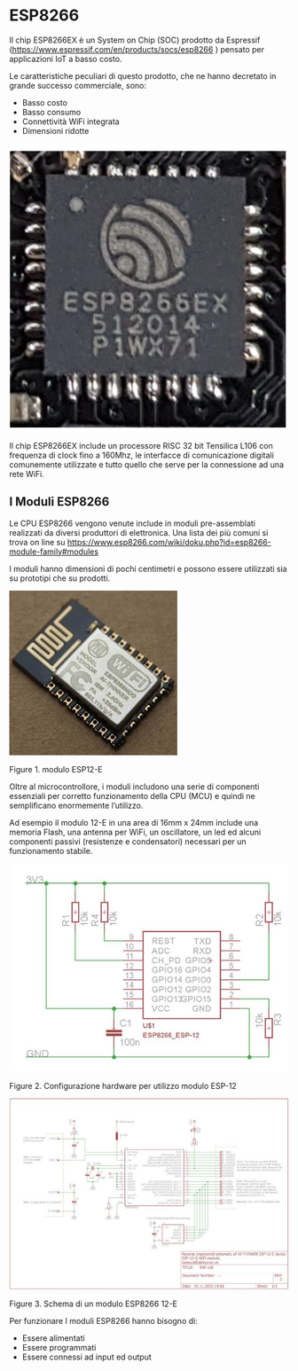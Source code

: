 # ESP8266

Il chip  ESP8266EX è un System on Chip (SOC) prodotto da Espressif (https://www.espressif.com/en/products/socs/esp8266 ) pensato per applicazioni IoT a basso costo.

Le caratteristiche peculiari di questo prodotto, che ne hanno decretato in grande successo commerciale, sono:

- Basso costo
- Basso consumo
- Connettività WiFi integrata
- Dimensioni ridotte

![img](media/clip_image001.png)

Il chip ESP8266EX include un processore RISC 32 bit Tensilica L106 con frequenza di clock fino a 160Mhz, le interfacce di comunicazione digitali comunemente utilizzate e tutto quello che serve per la connessione ad una rete WiFi.

## I Moduli ESP8266

Le CPU ESP8266 vengono venute include in moduli pre-assemblati realizzati da diversi produttori di elettronica. Una lista dei più comuni si trova on line su https://www.esp8266.com/wiki/doku.php?id=esp8266-module-family#modules

I moduli hanno dimensioni di pochi centimetri e possono essere utilizzati sia su prototipi che su prodotti.

![img](media/clip_image002.jpg)

Figure 1. modulo ESP12-E

Oltre al microcontrollore, i moduli includono una serie di componenti essenziali per corretto funzionamento della CPU (MCU) e quindi ne semplificano enormemente l’utilizzo.

Ad esempio il modulo 12-E in una area di 16mm x 24mm include una memoria Flash, una antenna per WiFi,  un oscillatore, un led ed alcuni componenti passivi (resistenze e condensatori) necessari per un funzionamento stabile.

![ESP improved stability](media/clip_image002-16368002894271.jpg)

Figure 2. Configurazione hardware per utilizzo modulo ESP-12

![img](media/clip_image004.jpg)

Figure 3. Schema di un modulo ESP8266 12-E

Per funzionare I moduli ESP8266 hanno bisogno di:

- Essere alimentati
- Essere programmati
- Essere connessi ad input ed output
  